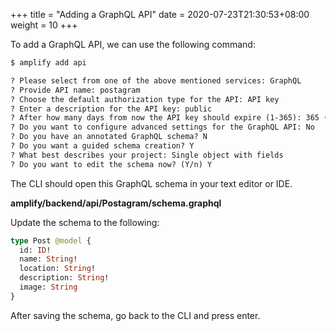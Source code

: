 +++
title = "Adding a GraphQL API"
date = 2020-07-23T21:30:53+08:00
weight = 10
+++

To add a GraphQL API, we can use the following command:

```markdown
$ amplify add api

? Please select from one of the above mentioned services: GraphQL
? Provide API name: postagram
? Choose the default authorization type for the API: API key
? Enter a description for the API key: public
? After how many days from now the API key should expire (1-365): 365 (or your preferred expiration)
? Do you want to configure advanced settings for the GraphQL API: No
? Do you have an annotated GraphQL schema? N 
? Do you want a guided schema creation? Y
? What best describes your project: Single object with fields
? Do you want to edit the schema now? (Y/n) Y
```

The CLI should open this GraphQL schema in your text editor or IDE.

__amplify/backend/api/Postagram/schema.graphql__

Update the schema to the following:   

```graphql
type Post @model {
  id: ID!
  name: String!
  location: String!
  description: String!
  image: String
}
```

After saving the schema, go back to the CLI and press enter.